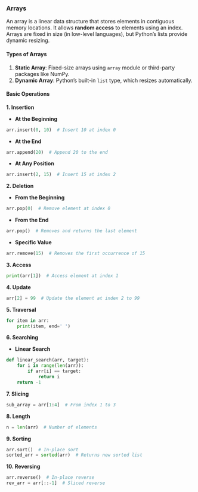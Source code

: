 ### Arrays

An array is a linear data structure that stores elements in contiguous memory locations. It allows **random access** to elements using an index. Arrays are fixed in size (in low-level languages), but Python’s lists provide dynamic resizing.

#### Types of Arrays

1. **Static Array**: Fixed-size arrays using `array` module or third-party packages like NumPy.
2. **Dynamic Array**: Python’s built-in `list` type, which resizes automatically.

#### Basic Operations

**1. Insertion**

- **At the Beginning**

```python
arr.insert(0, 10)  # Insert 10 at index 0
```

- **At the End**

```python
arr.append(20)  # Append 20 to the end
```

- **At Any Position**

```python
arr.insert(2, 15)  # Insert 15 at index 2
```

**2. Deletion**

- **From the Beginning**

```python
arr.pop(0)  # Remove element at index 0
```

- **From the End**

```python
arr.pop()  # Removes and returns the last element
```

- **Specific Value**

```python
arr.remove(15)  # Removes the first occurrence of 15
```

**3. Access**

```python
print(arr[1])  # Access element at index 1
```

**4. Update**

```python
arr[2] = 99  # Update the element at index 2 to 99
```

**5. Traversal**

```python
for item in arr:
    print(item, end=' ')
```

**6. Searching**

- **Linear Search**

```python
def linear_search(arr, target):
    for i in range(len(arr)):
        if arr[i] == target:
            return i
    return -1
```

**7. Slicing**

```python
sub_array = arr[1:4]  # From index 1 to 3
```

**8. Length**

```python
n = len(arr)  # Number of elements
```

**9. Sorting**

```python
arr.sort()  # In-place sort
sorted_arr = sorted(arr)  # Returns new sorted list
```

**10. Reversing**

```python
arr.reverse()  # In-place reverse
rev_arr = arr[::-1]  # Sliced reverse
```
